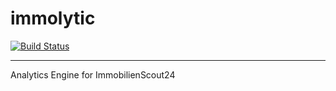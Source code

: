 immolytic
=========
[![Build Status](https://travis-ci.org/techytux/immolytic.svg?branch=master)](https://travis-ci.org/techytux/immolytic)

---------
Analytics Engine for ImmobilienScout24
